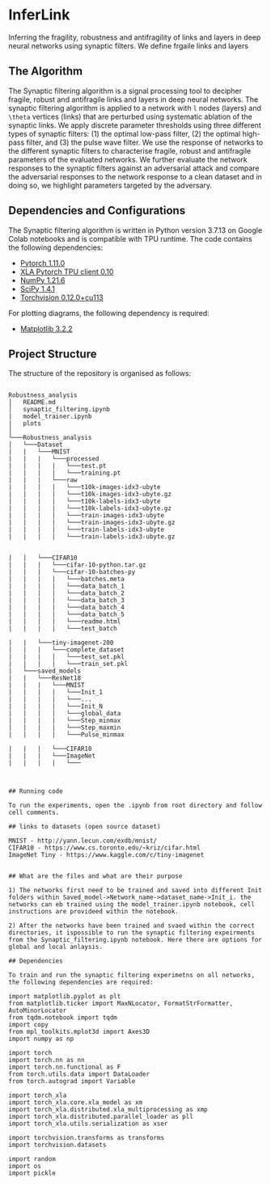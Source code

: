 # InferLink
Inferring the fragility, robustness and antifragility of links and layers in deep neural networks using synaptic filters. We define frgaile links and layers

## The Algorithm

The Synaptic filtering algorithm is a signal processing tool to decipher fragile, robust and antifragile links and layers in deep neural networks. The synaptic filtering algorithm is applied to a network with `l` nodes (layers) and `\theta` vertices (links) that are perturbed using systematic ablation of the synaptic links. We apply discrete parameter thresholds using three different types of synaptic filters: (1) the optimal low-pass filter, (2) the optimal high-pass filter, and (3) the pulse wave filter. We use the response of networks to the different synaptic filters to characterise fragile, robust and antifragile parameters of the evaluated networks. We further evaluate the network responses to the synaptic filters against an adversarial attack and compare the adversarial responses to the network response to a clean dataset and in doing so, we highlight parameters targeted by the adversary.

## Dependencies and Configurations

The Synaptic filtering algorithm is written in Python version 3.7.13 on Google Colab notebooks and is compatible with TPU runtime. The code contains the following dependencies:

* [Pytorch 1.11.0](https://pytorch.org/get-started/locally/)
* [XLA Pytorch TPU client 0.10](https://github.com/pytorch/xla)
* [NumPy 1.21.6](https://numpy.org/)
* [SciPy 1.4.1](https://scipy.org/)
* [Torchvision 0.12.0+cu113](https://pytorch.org/vision/stable/index.html)

For plotting diagrams, the following dependency is required:

* [Matplotlib 3.2.2](https://matplotlib.org/)


## Project Structure

The structure of the repository is organised as follows:

```

Robustness_analysis
│   README.md
│   synaptic_filtering.ipynb
|   model_trainer.ipynb
|   plots
│
└───Robustness_analysis
│   └───Dataset
|   |   └───MNIST
|   |   |   └───processed
|   |   |   |   └───test.pt
|   |   |   |   └───training.pt
|   |   |   └───raw
|   |   |   |   └───t10k-images-idx3-ubyte
|   |   |   |   └───t10k-images-idx3-ubyte.gz
|   |   |   |   └───t10k-labels-idx3-ubyte
|   |   |   |   └───t10k-labels-idx3-ubyte.gz
|   |   |   |   └───train-images-idx3-ubyte
|   |   |   |   └───train-images-idx3-ubyte.gz
|   |   |   |   └───train-labels-idx3-ubyte
|   |   |   |   └───train-labels-idx3-ubyte.gz


|   |   └───CIFAR10
|   |   |   └───cifar-10-python.tar.gz
|   |   |   └───cifar-10-batches-py
|   |   |   |   └───batches.meta
|   |   |   |   └───data_batch_1
|   |   |   |   └───data_batch_2
|   |   |   |   └───data_batch_3
|   |   |   |   └───data_batch_4
|   |   |   |   └───data_batch_5
|   |   |   |   └───readme.html
|   |   |   |   └───test_batch

|   |   └───tiny-imagenet-200
|   |   |   └───complete_dataset
|   |   |   |   └───test_set.pkl
|   |   |   |   └───train_set.pkl
|   └───saved_models
|   |   └───ResNet18
|   |   |   └───MNIST
|   |   |   |   └───Init_1
|   |   |   |   └───...
|   |   |   |   └───Init_N
|   |   |   |   └───global_data
|   |   |   |   └───Step_minmax
|   |   |   |   └───Step_maxmin
|   |   |   |   └───Pulse_minmax

|   |   |   └───CIFAR10
|   |   |   └───ImageNet
|   |   |   |   └───



## Running code

To run the experiments, open the .ipynb from root directory and follow cell comments. 

## links to datasets (open source dataset)

MNIST - http://yann.lecun.com/exdb/mnist/
CIFAR10 - https://www.cs.toronto.edu/~kriz/cifar.html
ImageNet Tiny - https://www.kaggle.com/c/tiny-imagenet


## What are the files and what are their purpose

1) The networks first need to be trained and saved into different Init folders within Saved_model->Network_name->dataset_name->Init_i. the networks can eb trained using the model_trainer.ipynb notebook, cell instructions are provideed within the notebook.

2) After the networks have been trained and svaed within the correct directories, it ispossible to run the synaptic filtering expeirments from the Synaptic_filtering.ipynb notebook. Here there are options for global and local anlaysis.

## Dependencies

To train and run the synaptic filtering experimetns on all networks, the following dependencies are required:

import matplotlib.pyplot as plt
from matplotlib.ticker import MaxNLocator, FormatStrFormatter, AutoMinorLocator
from tqdm.notebook import tqdm
import copy
from mpl_toolkits.mplot3d import Axes3D
import numpy as np

import torch
import torch.nn as nn
import torch.nn.functional as F
from torch.utils.data import DataLoader
from torch.autograd import Variable

import torch_xla
import torch_xla.core.xla_model as xm
import torch_xla.distributed.xla_multiprocessing as xmp
import torch_xla.distributed.parallel_loader as pll
import torch_xla.utils.serialization as xser

import torchvision.transforms as transforms
import torchvision.datasets

import random
import os
import pickle


